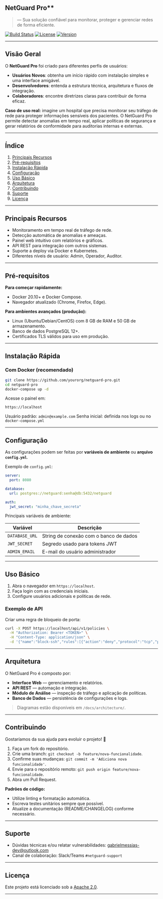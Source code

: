 ## NetGuard Pro**


> — Sua solução confiável para monitorar, proteger e gerenciar redes de forma eficiente.

[![Build Status](https://img.shields.io/badge/build-passing-brightgreen)](https://example.com)
[![License](https://img.shields.io/badge/license-Apache%202.0-blue)](#license)
[![Version](https://img.shields.io/badge/version-1.0.0-blue)](CHANGELOG.md)

---

## Visão Geral

O **NetGuard Pro** foi criado para diferentes perfis de usuários:

* **Usuários Novos**: obtenha um início rápido com instalação simples e uma interface amigável.
* **Desenvolvedores**: entenda a estrutura técnica, arquitetura e fluxos de integração.
* **Colaboradores**: encontre diretrizes claras para contribuir de forma eficaz.

**Caso de uso real:** imagine um hospital que precisa monitorar seu tráfego de rede para proteger informações sensíveis dos pacientes. O NetGuard Pro permite detectar anomalias em tempo real, aplicar políticas de segurança e gerar relatórios de conformidade para auditorias internas e externas.

---

## Índice

1. [Principais Recursos](#principais-recursos)
2. [Pré-requisitos](#pré-requisitos)
3. [Instalação Rápida](#instalação-rápida)
4. [Configuração](#configuração)
5. [Uso Básico](#uso-básico)
6. [Arquitetura](#arquitetura)
7. [Contribuindo](#contribuindo)
8. [Suporte](#suporte)
9. [Licença](#licença)

---

## Principais Recursos

* Monitoramento em tempo real de tráfego de rede.
* Detecção automática de anomalias e ameaças.
* Painel web intuitivo com relatórios e gráficos.
* API REST para integração com outros sistemas.
* Suporte a deploy via Docker e Kubernetes.
* Diferentes níveis de usuário: Admin, Operador, Auditor.

---

## Pré-requisitos

**Para começar rapidamente:**

* Docker 20.10+ e Docker Compose.
* Navegador atualizado (Chrome, Firefox, Edge).

**Para ambientes avançados (produção):**

* Linux (Ubuntu/Debian/CentOS) com 8 GB de RAM e 50 GB de armazenamento.
* Banco de dados PostgreSQL 12+.
* Certificados TLS válidos para uso em produção.

---

## Instalação Rápida

### Com Docker (recomendado)

```bash
git clone https://github.com/yourorg/netguard-pro.git
cd netguard-pro
docker-compose up -d
```

Acesse o painel em:

```
https://localhost
```

Usuário padrão: `admin@example.com`
Senha inicial: definida nos logs ou no `docker-compose.yml`

---

## Configuração

As configurações podem ser feitas por **variáveis de ambiente** ou **arquivo `config.yml`**.

Exemplo de `config.yml`:

```yaml
server:
  port: 8080

database:
  url: postgres://netguard:senha@db:5432/netguard

auth:
  jwt_secret: "minha_chave_secreta"
```

Principais variáveis de ambiente:

| Variável       | Descrição                              |
| -------------- | -------------------------------------- |
| `DATABASE_URL` | String de conexão com o banco de dados |
| `JWT_SECRET`   | Segredo usado para tokens JWT          |
| `ADMIN_EMAIL`  | E-mail do usuário administrador        |

---

## Uso Básico

1. Abra o navegador em `https://localhost`.
2. Faça login com as credenciais iniciais.
3. Configure usuários adicionais e políticas de rede.

### Exemplo de API

Criar uma regra de bloqueio de porta:

```bash
curl -X POST https://localhost/api/v1/policies \
  -H "Authorization: Bearer <TOKEN>" \
  -H "Content-Type: application/json" \
  -d '{"name":"block-ssh","rules":[{"action":"deny","protocol":"tcp","port":22}]}'
```

---

## Arquitetura

O NetGuard Pro é composto por:

* **Interface Web** — gerenciamento e relatórios.
* **API REST** — automação e integração.
* **Módulo de Análise** — inspeção de tráfego e aplicação de políticas.
* **Banco de Dados** — persistência de configurações e logs.

> Diagramas estão disponíveis em `/docs/architecture/`.

---

## Contribuindo

Gostaríamos da sua ajuda para evoluir o projeto! 🚀

1. Faça um fork do repositório.
2. Crie uma branch: `git checkout -b feature/nova-funcionalidade`.
3. Confirme suas mudanças: `git commit -m 'Adiciona nova funcionalidade'`.
4. Envie para o repositório remoto: `git push origin feature/nova-funcionalidade`.
5. Abra um Pull Request.

**Padrões de código:**

* Utilize linting e formatação automática.
* Escreva testes unitários sempre que possível.
* Atualize a documentação (README/CHANGELOG) conforme necessário.

---

## Suporte

* Dúvidas técnicas e/ou relatar vulnerabilidades: [gabrielmessias-dev@outlook.com](mailto:gabrielmessias-dev@outlook.com)
* Canal de colaboração: Slack/Teams `#netguard-support`

---

## Licença

Este projeto está licenciado sob a [Apache 2.0](LICENSE).

---

